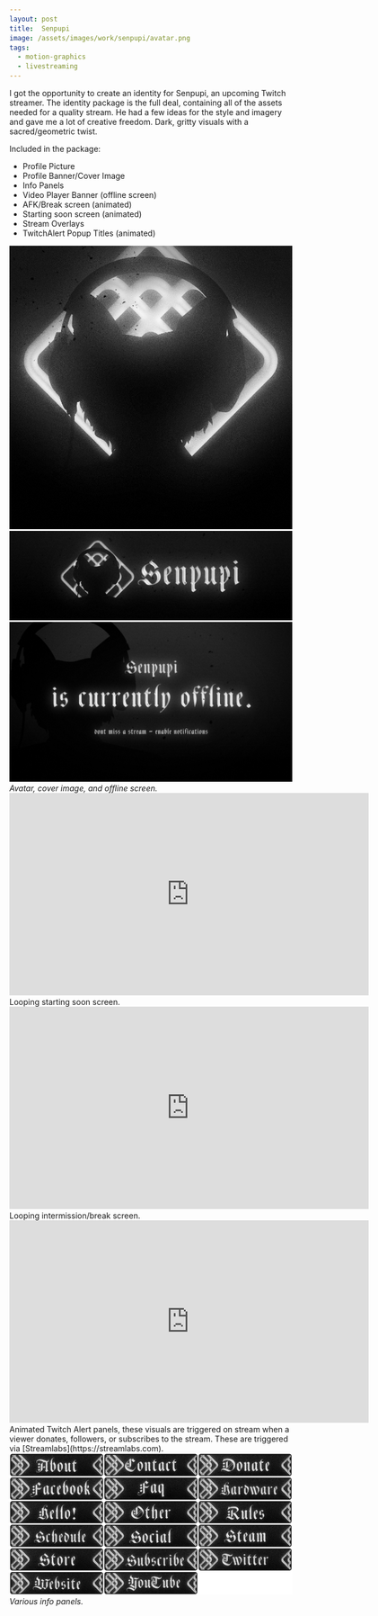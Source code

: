 ```yaml
---
layout: post
title:  Senpupi
image: /assets/images/work/senpupi/avatar.png
tags:
  - motion-graphics
  - livestreaming
---
```


I got the opportunity to create an identity for Senpupi, an upcoming Twitch streamer. The identity package is the full deal, containing all of the assets needed for a quality stream. He had a few ideas for the style and imagery and gave me a lot of creative freedom. Dark, gritty visuals with a sacred/geometric twist. 

Included in the package:
* Profile Picture
* Profile Banner/Cover Image
* Info Panels
* Video Player Banner (offline screen)
* AFK/Break screen (animated)
* Starting soon screen (animated)
* Stream Overlays
* TwitchAlert Popup Titles (animated)

<div class="gallery-box">
  <div class="gallery">
    <img src="/assets/images/work/senpupi/avatar.png">
    <img src="/assets/images/work/senpupi/cover_image.png">
    <img src="/assets/images/work/senpupi/offline_banner.png">
  </div>
  <em>Avatar, cover image, and offline screen.</em>
</div>



<div class="vid" > <iframe width="640" height="360" src="https://player.vimeo.com/video/221670377" frameborder="0" allowfullscreen></iframe></div>
Looping starting soon screen.

<div class="vid" > <iframe width="640" height="360" src="https://player.vimeo.com/video/221670433" frameborder="0" allowfullscreen></iframe></div>
Looping intermission/break screen.

<div class="vid" > <iframe width="640" height="360" src="https://player.vimeo.com/video/221670187" frameborder="0" allowfullscreen></iframe></div>
Animated Twitch Alert panels, these visuals are triggered on stream when a viewer donates, followers, or subscribes to the stream. These are triggered via [Streamlabs](https://streamlabs.com).

<div class="gallery-box">
  <div class="gallery">
    <img src="/assets/images/work/senpupi/panelgrid.png">
  </div>
  <em>Various info panels.</em>
</div>